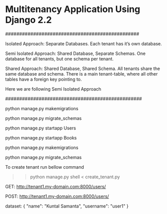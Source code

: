 # Multitenancy Application Using Django 2.2

################################################

Isolated Approach: Separate Databases. Each tenant has it’s own database.

Semi Isolated Approach: Shared Database, Separate Schemas. One database for all tenants, but one schema per tenant.

Shared Approach: Shared Database, Shared Schema. All tenants share the same database and schema. There is a main tenant-table, where all other tables have a foreign key pointing to.

Here we are following Semi Isolated Approach

#################################################

python manage.py makemigrations

python manage.py migrate_schemas

python manage.py startapp Users

python manage.py startapp Books

python manage.py makemigrations

python manage.py migrate_schemas


To create tenant run bellow command

>> python manage.py shell < create_tenant.py


GET: http://tenant1.my-domain.com:8000/users/

POST: http://tenant1.my-domain.com:8000/users/

dataset:
{
    "name": "Kuntal Samanta",
    "username": "user1"
}

